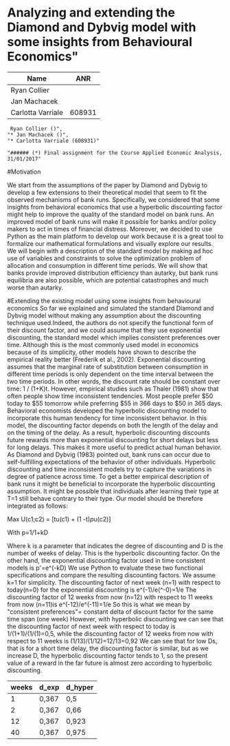 

   # Analyzing and extending the Diamond and Dybvig model with some insights from Behavioural Economics"
   
 | Name             | ANR   | 
 |------------------|-------|
 |Ryan Collier      |       | 
 |Jan Machacek      |       | 
 |Carlotta Varriale | 608931| 
 
     Ryan Collier ()",
    "* Jan Machacek ()",
    "* Carlotta Varriale (608931)"
   
    "###### (*) Final assignment for the Course Applied Economic Analysis, 31/01/2017"
  
   #Motivation

We start from the assumptions of the paper by Diamond and Dybvig to develop a few extensions to their theoretical model that seem to fit the observed mechanisms of bank runs. Specifically, we considered that some insights from behavioral economics that use a hyperbolic discounting factor might help to improve the quality of the standard model on bank runs. An improved model of bank runs will make it possible for banks and/or policy makers to act in times of financial distress. Moreover, we decided to use Python as the main platform to develop our work because it is a great tool to formalize our mathematical formulations and visually explore our results. 
We will begin with a description of the standard model by making ad hoc use of variables and constraints to solve the optimization problem of allocation and consumption in different time periods. We will show that banks provide improved distribution efficiency than autarky, but bank runs equilibria are also possible, which are potential catastrophes and much worse than autarky.

#Extending the existing model using some insights from behavioural economics
So far we explained and simulated the standard Diamond and Dybvig model without making any assumption about the discounting technique used.Indeed, the authors do not specify the functional form of their discount factor, and we could assume that they use exponential discounting, the standard model which implies consistent preferences over time. Although this is the most commonly used model in economics because of its simplicity, other models have shown to describe the empirical reality better (Frederik et al., 2002). 
Exponential discounting assumes that the marginal rate of substitution between consumption in different time periods is only dependent on the time interval between the two time periods. In other words, the discount rate should be constant over time: 1 / (1+K)t. However, empirical studies such as Thaler (1981) show that often people show time inconsistent tendencies. Most people prefer $50 today to $55 tomorrow while preferring $55 in 366 days to $50 in 365 days. Behavioral economists developed the hyperbolic discounting model to incorporate this human tendency for time inconsistent behavior. In this model, the discounting factor depends on both the length of the delay and on the timing of the delay. As a result, hyperbolic discounting discounts future rewards more than exponential discounting for short delays but less for long delays. This makes it more useful to predict actual human behavior.
As Diamond and Dybvig (1983) pointed out, bank runs can occur due to self-fulfilling expectations of the behavior of other individuals. Hyperbolic discounting and time inconsistent models try to capture the variations in degree of patience across time. 
To get a better empirical description of bank runs it might be beneficial to incorporate the hyperbolic discounting assumption. It might be possible that individuals after learning their type at T=1 still behave contrary to their type.
Our model should be therefore integrated as follows:

Max U(c1;c2) = [tu(c1) + (1 -t)*p*u(c2)]

With
 p=1/1+kD
 
Where k is a parameter that indicates the degree of discounting and D is the number of weeks of delay. This is the hyperbolic discounting factor.
On the other hand, the exponential discounting factor used in time consistent models is p'=e^(-kD)
We use Python to evaluate these two functional specifications and compare the resulting discounting factors. We assume k=1 for simplicity.
The discounting factor of next week (n=1) with respect to today(n=0) for the exponential discounting is 
e^(-1)/e(^-0)=1/e
The discounting factor of 12 weeks from now (n=12) with respect to 11 weeks from now (n=11)is 
e^(-12)/e^(-11)=1/e
So this is what we mean by "consistent preferences"= constant delta of discount factor for the same time span (one week)
However, with hyperbolic discounting we can see that the discounting factor of next week with respect to today is 1/(1+1)/(1/(1)=0,5, while the discounting factor of 12 weeks from now with respect to 11 weeks is (1/13)/(1/12)=12/13=0,92
We can see that for low Ds, that is for a short time delay, the discounting factor is similar, but as we increase D, the hyperbolic discounting factor tends to 1, so the present value of a reward in the far future is almost zero according to hyperbolic discounting.




| weeks | d_exp | d_hyper |
|-------|-------|---------|
| 1     | 0,367 | 0,5     |
| 2     | 0,367 | 0,66    |
| 12    | 0,367 | 0,923   |
| 40    | 0,367 | 0,975   |

 
